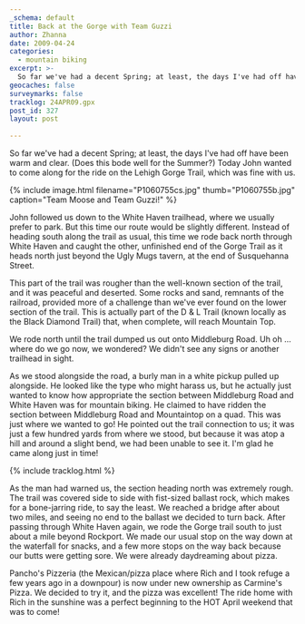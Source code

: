 ```yaml
---
_schema: default
title: Back at the Gorge with Team Guzzi
author: Zhanna
date: 2009-04-24
categories:
  - mountain biking
excerpt: >- 
  So far we've had a decent Spring; at least, the days I've had off have been warm and clear.  Today John wanted to come along for the ride on the Lehigh Gorge Trail, which was fine with us.
geocaches: false
surveymarks: false
tracklog: 24APR09.gpx
post_id: 327
layout: post    
   
---
```


So far we've had a decent Spring; at least, the days I've had off have been warm and clear.  (Does this bode well for the Summer?)  Today John wanted to come along for the ride on the Lehigh Gorge Trail, which was fine with us.  

{% include image.html filename="P1060755cs.jpg" thumb="P1060755b.jpg" caption="Team Moose and Team Guzzi!" %}

John followed us down to the White Haven trailhead, where we usually prefer to park.  But this time our route would be slightly different.  Instead of heading south along the trail as usual, this time we rode back north through White Haven and caught the other, unfinished end of the Gorge Trail as it heads north just beyond the Ugly Mugs tavern, at the end of Susquehanna Street.  

This part of the trail was rougher than the well-known section of the trail, and it was peaceful and deserted.  Some rocks and sand, remnants of the railroad, provided more of a challenge than we've ever found on the lower section of the trail.  This is actually part of the D & L Trail (known locally as the Black Diamond Trail) that, when complete, will reach Mountain Top.

We rode north until the trail dumped us out onto Middleburg Road.  Uh oh ... where do we go now, we wondered?  We didn't see any signs or another trailhead in sight.  

As we stood alongside the road, a burly man in a white pickup pulled up alongside.  He looked like the type who might harass us, but he actually just wanted to know how appropriate the section between Middleburg Road and White Haven was for mountain biking.  He claimed to have ridden the section between Middleburg Road and Mountaintop on a quad.  This was just where we wanted to go!  He pointed out the trail connection to us; it was just a few hundred yards from where we stood, but because it was atop a hill and around a slight bend, we had been unable to see it.  I'm glad he came along just in time!

{% include tracklog.html %}

As the man had warned us, the section heading north was extremely rough. The trail was covered side to side with fist-sized ballast rock, which makes for a bone-jarring ride, to say the least.  We reached a bridge after about two miles, and seeing no end to the ballast we decided to turn back.  After passing through White Haven again, we rode the Gorge trail south to just about a mile beyond Rockport.  We made our usual stop on the way down at the waterfall for snacks, and a few more stops on the way back because our butts were getting sore.  We were already daydreaming about pizza.

Pancho's Pizzeria (the Mexican/pizza place where Rich and I took refuge a few years ago in a downpour) is now under new ownership as Carmine's Pizza.  We decided to try it, and the pizza was excellent! The ride home with Rich in the sunshine was a perfect beginning to the HOT April weekend that was to come! 

<!-- 
Photo.  Parked at the White Haven trailhead.  Rode north to (where?)  No luck finding BMs.  Remember the guy coming up to use when we got to the road crossing.  It was a good thing because otherwise we wouldn't have known where to go.  Trail was extremely rough in this portion.  Got to the bridge and turned around.  Then rode the Gorge Trail down to Rockport and a bit past, stopping for snacks at the waterfall and a few other spots.  Went to Carmine's for pizza lunch -- very good.  Remember riding home in the sunshine with R with the promise of a very HOT weekend ahead of us! -->